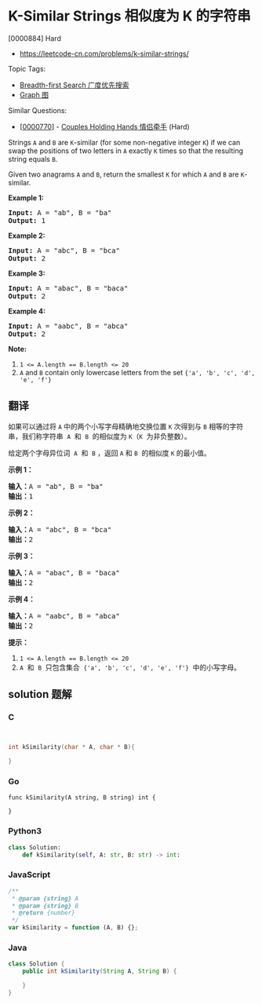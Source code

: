 # K-Similar Strings 相似度为 K 的字符串

[0000884] Hard

- https://leetcode-cn.com/problems/k-similar-strings/

Topic Tags:

- [Breadth-first Search 广度优先搜索](https://leetcode-cn.com/tag/breadth-first-search/)
- [Graph 图](https://leetcode-cn.com/tag/graph/)

Similar Questions:

- [[0000770](https://leetcode-cn.com/problems/couples-holding-hands/)] - [Couples Holding Hands 情侣牵手](./0000770.couples-holding-hands.md) (Hard)

Strings `A` and `B` are `K`\-similar (for some non-negative integer `K`) if we can swap the positions of two letters in `A` exactly `K` times so that the resulting string equals `B`.

Given two anagrams `A` and `B`, return the smallest `K` for which `A` and `B` are `K`\-similar.

**Example 1:**

<pre><strong>Input: </strong>A = <span id="example-input-1-1">"ab"</span>, B = <span id="example-input-1-2">"ba"</span>
<strong>Output: </strong><span id="example-output-1">1</span>
</pre>

**Example 2:**

<pre><strong>Input: </strong>A = <span id="example-input-2-1">"abc"</span>, B = <span id="example-input-2-2">"bca"</span>
<strong>Output: </strong><span id="example-output-2">2</span>
</pre>

**Example 3:**

<pre><strong>Input: </strong>A = <span id="example-input-3-1">"abac"</span>, B = <span id="example-input-3-2">"baca"</span>
<strong>Output: </strong><span id="example-output-3">2</span>
</pre>

**Example 4:**

<pre><strong>Input: </strong>A = <span id="example-input-4-1">"aabc"</span>, B = <span id="example-input-4-2">"abca"</span>
<strong>Output: </strong><span id="example-output-4">2</span></pre>

**Note:**

1.  `1 <= A.length == B.length <= 20`
2.  `A` and `B` contain only lowercase letters from the set `{'a', 'b', 'c', 'd', 'e', 'f'}`

## 翻译

如果可以通过将 `A` 中的两个小写字母精确地交换位置 `K` 次得到与 `B` 相等的字符串，我们称字符串  `A`  和  `B`  的相似度为 `K`（`K`  为非负整数）。

给定两个字母异位词  `A`  和  `B` ，返回 `A` 和 `B`  的相似度 `K` 的最小值。

**示例 1：**

<pre><strong>输入：</strong>A = "ab", B = "ba"
<strong>输出：</strong>1
</pre>

**示例 2：**

<pre><strong>输入：</strong>A = "abc", B = "bca"
<strong>输出：</strong>2
</pre>

**示例 3：**

<pre><strong>输入：</strong>A = "abac", B = "baca"
<strong>输出：</strong>2
</pre>

**示例 4：**

<pre><strong>输入：</strong>A = "aabc", B = "abca"
<strong>输出：</strong>2</pre>

**提示：**

1.  `1 <= A.length == B.length <= 20`
2.  `A`  和  `B`  只包含集合  `{'a', 'b', 'c', 'd', 'e', 'f'}`  中的小写字母。

## solution 题解

### C

```c


int kSimilarity(char * A, char * B){

}


```

### Go

```golang
func kSimilarity(A string, B string) int {

}
```

### Python3

```python
class Solution:
    def kSimilarity(self, A: str, B: str) -> int:

```

### JavaScript

```javascript
/**
 * @param {string} A
 * @param {string} B
 * @return {number}
 */
var kSimilarity = function (A, B) {};
```

### Java

```java
class Solution {
    public int kSimilarity(String A, String B) {

    }
}
```

